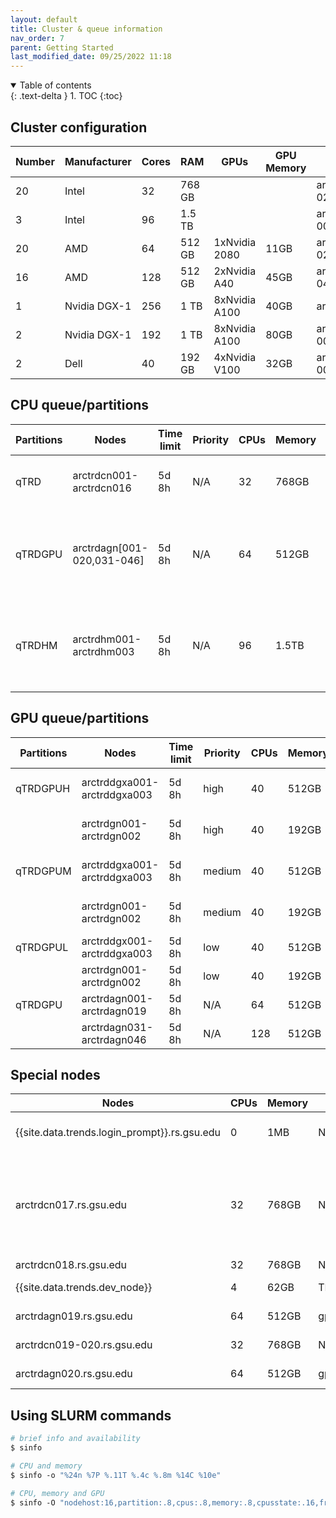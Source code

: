 ```yaml
---
layout: default
title: Cluster & queue information
nav_order: 7
parent: Getting Started
last_modified_date: 09/25/2022 11:18
---
```

<details open markdown="block">
  <summary>
    Table of contents
  </summary>
  {: .text-delta }
1. TOC
{:toc}
</details>

## Cluster configuration

| Number | Manufacturer | Cores | RAM    | GPUs          | GPU Memory | Name                |
| ------ | ------------ | ----- | ------ | ------------- | ---------- | ------------------- |
| 20     | Intel        | 32    | 768 GB |               |            | arctrdcn{001-020}   |
| 3      | Intel        | 96    | 1.5 TB |               |            | arctrdhm{001-003}   |
| 20     | AMD          | 64    | 512 GB | 1xNvidia 2080 | 11GB       | arctrdagn{001-020}  |
| 16     | AMD          | 128   | 512 GB | 2xNvidia A40  | 45GB       | arctrdagn{031-046}  |
| 1      | Nvidia DGX-1 | 256   | 1 TB   | 8xNvidia A100 | 40GB       | arctrddgxa001       |
| 2      | Nvidia DGX-1 | 192   | 1 TB   | 8xNvidia A100 | 80GB       | arctrddgxa{002-003} |
| 2      | Dell         | 40    | 192 GB | 4xNvidia V100 | 32GB       | arctrdgn{001-002}   |

## CPU queue/partitions

| Partitions | Nodes                      | Time limit | Priority | CPUs | Memory | GPUs    | Limitations | Preemption | Purpose                                                          |
| ---------- | -------------------------- | ---------- | -------- | ---- | ------ | ------- | ----------- | ---------- | ---------------------------------------------------------------- |
| qTRD       | arctrdcn001-arctrdcn016    | 5d 8h      | N/A      | 32   | 768GB  | N/A     | N/A         | N/A        | General purpose (production) computing                           |
| qTRDGPU    | arctrdagn[001-020,031-046] | 5d 8h      | N/A      | 64   | 512GB  | gpu:RTX | N/A         | N/A        | General purpose (production) computing, occasional GPU computing |
| qTRDHM     | arctrdhm001-arctrdhm003    | 5d 8h      | N/A      | 96   | 1.5TB  | N/A     | N/A         | N/A        | For job steps requiring in excess of 32 CPUs or 768GB memory     |

## GPU queue/partitions

| Partitions | Nodes                       | Time limit | Priority | CPUs | Memory | GPUs       | Limitations          | Preemption |
| ---------- | --------------------------- | ---------- | -------- | ---- | ------ | ---------- | -------------------- | ---------- |
| qTRDGPUH   | arctrddgxa001-arctrddgxa003 | 5d 8h      | high     | 40   | 512GB  | gpu:V100:8 | Max 8 GPUs per user  | N/A        |
|            | arctrdgn001-arctrdgn002     | 5d 8h      | high     | 40   | 192GB  | gpu:V100:4 | Max 8 GPUs per user  | N/A        |
| qTRDGPUM   | arctrddgxa001-arctrddgxa003 | 5d 8h      | medium   | 40   | 512GB  | gpu:V100:8 | Max 16 GPUs per user | suspend    |
|            | arctrdgn001-arctrdgn002     | 5d 8h      | medium   | 40   | 192GB  | gpu:V100:4 | Max 16 GPUs per user | suspend    |
| qTRDGPUL   | arctrddgx001-arctrddgxa003  | 5d 8h      | low      | 40   | 512GB  | gpu:V100:8 | N/A                  | suspend    |
|            | arctrdgn001-arctrdgn002     | 5d 8h      | low      | 40   | 192GB  | gpu:V100:4 | N/A                  | suspend    |
| qTRDGPU    | arctrdagn001-arctrdagn019   | 5d 8h      | N/A      | 64   | 512GB  | gpu:RTX:1  | N/A                  | N/A        |
|            | arctrdagn031-arctrdagn046   | 5d 8h      | N/A      | 128  | 512GB  | gpu:RTX:2  | N/A                  | N/A        |
## Special nodes

| Nodes                                        | CPUs | Memory | GPUs      | Purpose                                                                                                                                |
| -------------------------------------------- | ---- | ------ | --------- | -------------------------------------------------------------------------------------------------------------------------------------- |
| {{site.data.trends.login_prompt}}.rs.gsu.edu | 0    | 1MB    | N/A       | Head node for submitting jobs on the cluster                                                                                           |
| arctrdcn017.rs.gsu.edu                       | 32   | 768GB  | N/A       | Tasks that support research, such as docker and other services/daemons, VS Code remote development, scheduled task, data transfer etc. |
| arctrdcn018.rs.gsu.edu                       | 32   | 768GB  | N/A       | Database server                                                                                                                        |
| {{site.data.trends.dev_node}}                | 4    | 62GB   | TITAN X:2 | GPU development & testing                                                                                                              |
| arctrdagn019.rs.gsu.edu                      | 64   | 512GB  | gpu:RTX:1 | GPU development & testing                                                                                                              |
| arctrdcn019-020.rs.gsu.edu                   | 32   | 768GB  | N/A       | BrainForge CPU Queue                                                                                                                   |
| arctrdagn020.rs.gsu.edu                      | 64   | 512GB  | gpu:RTX:1 | BrainForge GPU Queue                                                                                                                   |

## Using SLURM commands

```bash
# brief info and availability 
$ sinfo

# CPU and memory
$ sinfo -o "%24n %7P %.11T %.4c %.8m %14C %10e"

# CPU, memory and GPU
$ sinfo -O "nodehost:16,partition:.8,cpus:.8,memory:.8,cpusstate:.16,freemem:.8,gres:.16,gresused:.16,statelong:.8,time:.16"
```
